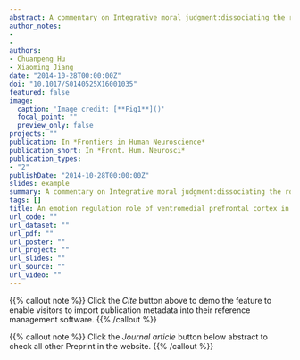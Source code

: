 ```yaml
---
abstract: A commentary on Integrative moral judgment:dissociating the roles of the amygdala and ventromedial prefrontal cortex
author_notes:
- 
- 
authors:
- Chuanpeng Hu
- Xiaoming Jiang
date: "2014-10-28T00:00:00Z"
doi: "10.1017/S0140525X16001035"
featured: false
image:
  caption: 'Image credit: [**Fig1**]()'
  focal_point: ""
  preview_only: false
projects: ""
publication: In *Frontiers in Human Neuroscience*
publication_short: In *Front. Hum. Neurosci*
publication_types: 
- "2"
publishDate: "2014-10-28T00:00:00Z"
slides: example
summary: A commentary on Integrative moral judgment:dissociating the roles of the amygdala and ventromedial prefrontal cortex
tags: []
title: An emotion regulation role of ventromedial prefrontal cortex in moral judgment
url_code: ""
url_dataset: ""
url_pdf: ""
url_poster: ""
url_project: ""
url_slides: ""
url_source: ""
url_video: ""
---
```


{{% callout note %}}
Click the _Cite_ button above to demo the feature to enable visitors to import publication metadata into their reference management software.
{{% /callout %}}

{{% callout note %}}
Click the _Journal article_ button below abstract to check all other Preprint in the website.
{{% /callout %}}
